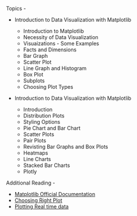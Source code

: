 Topics -

- Introduction to Data Visualization with Matplotlib 
  - Introduction to Matplotlib
  - Necessity of Data Visualization
  - Visuaizations - Some Examples
  - Facts and Dimensions
  - Bar Graph
  - Scatter Plot
  - Line Graph and Histogram
  - Box Plot
  - Subplots
  - Choosing Plot Types

- Introduction to Data Visualization with Matplotlib 
  - Introduction
  - Distribution Plots
  - Styling Options
  - Pie Chart and Bar Chart
  - Scatter Plots
  - Pair Plots
  - Revisting Bar Graphs and Box Plots
  - Heatmaps
  - Line Charts
  - Stacked Bar Charts
  - Plotly
  
Additional Reading -

- [Matplotlib Official Documentation](https://matplotlib.org/3.2.1/tutorials/index.html)
- [Choosing Right Plot](https://blog.hubspot.com/marketing/types-of-graphs-for-data-visualization#sm.000vodl7ch6rf7e112a2q13r9cno0)
- [Plotting Real time data](https://www.youtube.com/watch?v=Ercd-Ip5PfQ)
